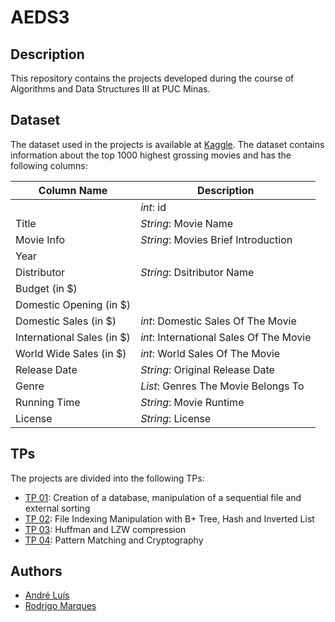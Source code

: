 # AEDS3

## Description
This repository contains the projects developed during the course of Algorithms and Data Structures III at PUC Minas.

## Dataset
The dataset used in the projects is available at [Kaggle](https://www.kaggle.com/datasets/sanjeetsinghnaik/top-1000-highest-grossing-movies/data). The dataset contains information about the top 1000 highest grossing movies and has the following columns:

| Column Name | Description |
| --- | --- |
|  | *int*: id |
| Title | *String*: Movie Name |
| Movie Info | *String*: Movies Brief Introduction |
| Year |  |
| Distributor | *String*: Dsitributor Name |
| Budget (in $) |  |
| Domestic Opening (in $) |  |
| Domestic Sales (in $) | *int*: Domestic Sales Of The Movie |
| International Sales (in $) | *int*: International Sales Of The Movie |
| World Wide Sales (in $) | *int*: World Sales Of The Movie |
| Release Date | *String*: Original Release Date |
| Genre | *List<String>*: Genres The Movie Belongs To |
| Running Time | *String*: Movie Runtime |
| License | *String*: License |



## TPs
The projects are divided into the following TPs:
- [TP 01](tp01): Creation of a database, manipulation of a sequential file and external sorting
- [TP 02](tp02): File Indexing Manipulation with B+ Tree, Hash and Inverted List
- [TP 03](tp03): Huffman and LZW compression
- [TP 04](tp04): Pattern Matching and Cryptography

## Authors
- [André Luís](https://github.com/andreeluis)
- [Rodrigo Marques](https://github.com/rodrigomsrocha)
